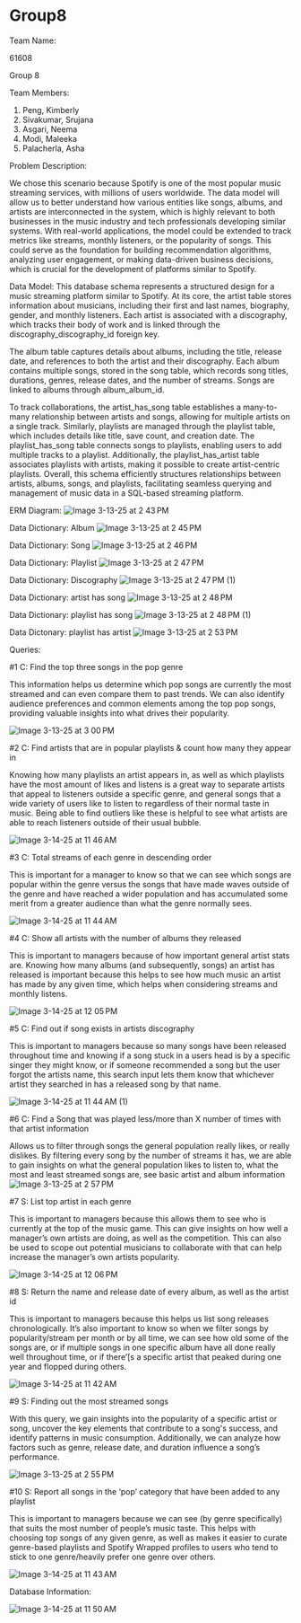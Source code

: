 # Group8

Team Name:

61608 

Group 8


Team Members:
1. Peng, Kimberly
2. Sivakumar, Srujana
4. Asgari, Neema
5. Modi, Maleeka
6. Palacherla, Asha

Problem Description:

We chose this scenario because Spotify is one of the most popular music streaming services, with millions of users worldwide. The data model will allow us to better understand how various entities like songs, albums, and artists are interconnected in the system, which is highly relevant to both businesses in the music industry and tech professionals developing similar systems. With real-world applications, the model could be extended to track metrics like streams, monthly listeners, or the popularity of songs. This could serve as the foundation for building recommendation algorithms, analyzing user engagement, or making data-driven business decisions, which is crucial for the development of platforms similar to Spotify.


Data Model: 
This database schema represents a structured design for a music streaming platform similar to Spotify. At its core, the artist table stores information about musicians, including their first and last names, biography, gender, and monthly listeners. Each artist is associated with a discography, which tracks their body of work and is linked through the discography_discography_id foreign key. 

The album table captures details about albums, including the title, release date, and references to both the artist and their discography. Each album contains multiple songs, stored in the song table, which records song titles, durations, genres, release dates, and the number of streams. Songs are linked to albums through album_album_id.


To track collaborations, the artist_has_song table establishes a many-to-many relationship between artists and songs, allowing for multiple artists on a single track. Similarly, playlists are managed through the playlist table, which includes details like title, save count, and creation date. The playlist_has_song table connects songs to playlists, enabling users to add multiple tracks to a playlist. Additionally, the playlist_has_artist table associates playlists with artists, making it possible to create artist-centric playlists. Overall, this schema efficiently structures relationships between artists, albums, songs, and playlists, facilitating seamless querying and management of music data in a SQL-based streaming platform.


ERM Diagram:
![Image 3-13-25 at 2 43 PM](https://github.com/user-attachments/assets/c6f304c5-1533-473a-b55e-c73fd149ae54)

Data Dictionary: Album
![Image 3-13-25 at 2 45 PM](https://github.com/user-attachments/assets/3987cdef-b566-4d22-a196-764e12408701)

Data Dictionary: Song
![Image 3-13-25 at 2 46 PM](https://github.com/user-attachments/assets/6e400a94-36d5-4dc5-ab2f-75e9baa31752)

Data Dictionary: Playlist
![Image 3-13-25 at 2 47 PM](https://github.com/user-attachments/assets/a3eb7f67-8abf-484d-93ef-892da39a4dd9)

Data Dictionary: Discography
![Image 3-13-25 at 2 47 PM (1)](https://github.com/user-attachments/assets/b55f7923-02ef-4b19-8442-60b55d6ecd1c)

Data Dictionary: artist has song
![Image 3-13-25 at 2 48 PM](https://github.com/user-attachments/assets/bf6247a1-221a-4cac-acc2-3e6912c29393)

Data Dictionary: playlist has song
![Image 3-13-25 at 2 48 PM (1)](https://github.com/user-attachments/assets/0e82496f-d1a2-46a0-9319-f9c61ac4edc2)

Data Dictonary: playlist has artist
![Image 3-13-25 at 2 53 PM](https://github.com/user-attachments/assets/def45731-e768-45f4-a095-c3f93561b47c)

Queries: 

#1 C: Find the top three songs in the pop genre

This information helps us determine which pop songs are currently the most streamed and can even compare them to past trends. We can also identify audience preferences and common elements among the top pop songs, providing valuable insights into what drives their popularity.

![Image 3-13-25 at 3 00 PM](https://github.com/user-attachments/assets/b6e227e4-0d9d-490f-8d49-b974a635a58e)


#2 C: Find artists that are in popular playlists & count how many they appear in

Knowing how many playlists an artist appears in, as well as which playlists have the most amount of likes and listens is a great way to separate artists that appeal to listeners outside a specific genre, and general songs that a wide variety of users like to listen to regardless of their normal taste in music. Being able to find outliers like these is helpful to see what artists are able to reach listeners outside of their usual bubble.

![Image 3-14-25 at 11 46 AM](https://github.com/user-attachments/assets/f22c489e-7340-4a1e-bddc-69c6a52ea49e)

#3 C: Total streams of each genre in descending order 

This is important for a manager to know so that we can see which songs are popular within the genre versus the songs that have made waves outside of the genre and have reached a wider population and has accumulated some merit from a greater  audience than what the genre normally sees.

![Image 3-14-25 at 11 44 AM](https://github.com/user-attachments/assets/4f847245-0425-4c2f-97f7-3acce4cb0048)

#4 C: Show all artists with the number of albums they released

This is important to managers because of how important general artist stats are. Knowing how many albums (and subsequently, songs) an artist has released is important because this helps to see how much music an artist has made by any given time, which helps when considering streams and monthly listens.

![Image 3-14-25 at 12 05 PM](https://github.com/user-attachments/assets/f10a2f2d-b85f-4538-bd4d-15c877e28288)


#5 C: Find out if song exists in artists discography

This is important to managers because so many songs have been released throughout time and knowing if a song stuck in a users head is by a specific singer they might know, or if someone recommended a song but the user forgot the artists name, this search input lets them know that whichever artist they searched in has a released song by that name.

![Image 3-14-25 at 11 44 AM (1)](https://github.com/user-attachments/assets/85226800-7379-4af6-809f-3a1cba9d961e)

#6 C: Find a Song that was played less/more than X number of times with that artist information

Allows us to filter through songs the general population really likes, or really dislikes. By filtering every song by the number of streams it has, we are able to gain insights on what the general population likes to listen to, what the most and least streamed songs are, see basic artist and album information
![Image 3-13-25 at 2 57 PM](https://github.com/user-attachments/assets/a2872a58-abc7-4217-9669-39efa71fd44c)

#7 S: List top artist in each genre 

This is important to managers because this allows them to see who is currently at the top of the music game. This can give insights on how well a manager’s own artists are doing, as well as the competition. This can also be used to scope out potential musicians to collaborate with that can help increase the manager’s own artists popularity.

![Image 3-14-25 at 12 06 PM](https://github.com/user-attachments/assets/887339f6-1c55-495a-939c-49cca86801bc)

#8 S: Return the name and release date of every album, as well as the artist id

This is important to managers because this helps us list song releases chronologically. It’s also important to know so when we filter songs by popularity/stream per month or by all time, we can see how old some of the songs are, or if multiple songs in one specific album have all done really well throughout time, or if there’[s a specific artist that peaked during one year and flopped during others.

![Image 3-14-25 at 11 42 AM](https://github.com/user-attachments/assets/20d31dc9-7c66-4465-821d-266b1c52c8ec)

#9 S: Finding out the most streamed songs

With this query, we gain insights into the popularity of a specific artist or song, uncover the key elements that contribute to a song's success, and identify patterns in music consumption. Additionally, we can analyze how factors such as genre, release date, and duration influence a song’s performance.

![Image 3-13-25 at 2 55 PM](https://github.com/user-attachments/assets/6a9d01ab-f84f-46f9-8a21-4cdc7b7750fc)

#10 S: Report all songs in the ‘pop’ category that have been added to any playlist

This is important to managers because we can see (by genre specifically) that suits the most number of people’s music taste. This helps with choosing top songs of any given genre, as well as makes it easier to curate genre-based playlists and Spotify Wrapped profiles to users who tend to stick to one genre/heavily prefer one genre over others.

![Image 3-14-25 at 11 43 AM](https://github.com/user-attachments/assets/6757fd39-5973-48c3-a93e-aca03423718d)




Database Information: 

![Image 3-14-25 at 11 50 AM](https://github.com/user-attachments/assets/11558fe1-45d3-452b-a955-20445ad6a13c)















